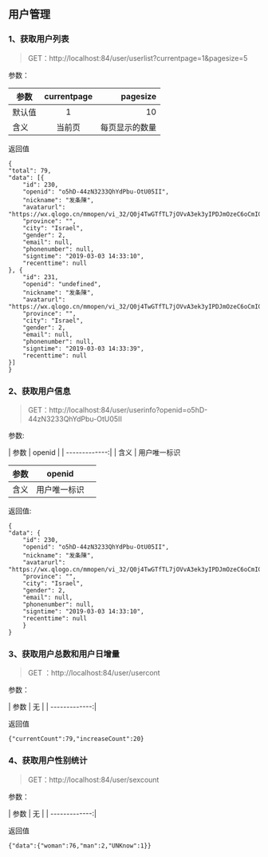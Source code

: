 ## 用户管理 ##
### 1、获取用户列表 ###


> GET：http://localhost:84/user/userlist?currentpage=1&pagesize=5

参数：

| 参数      | currentpage  | pagesize  |
| ------------- |:-------------:| -----:|
| 默认值  | 1    |   10 |
| 含义  | 当前页    |   每页显示的数量 |


返回值

    {
	"total": 79,
	"data": [{
		"id": 230,
		"openid": "o5hD-44zN3233QhYdPbu-OtU05II",
		"nickname": "发条陳",
		"avatarurl": "https://wx.qlogo.cn/mmopen/vi_32/Q0j4TwGTfTL7jOVvA3ek3yIPDJmOzeC6oCmIGHnTD0k0ic8Ttyg24icSiasK71UKKhK21gNia7XfnOb2tzicR1CeHJw/132",
		"province": "",
		"city": "Israel",
		"gender": 2,
		"email": null,
		"phonenumber": null,
		"signtime": "2019-03-03 14:33:10",
		"recenttime": null
	}, {
		"id": 231,
		"openid": "undefined",
		"nickname": "发条陳",
		"avatarurl": "https://wx.qlogo.cn/mmopen/vi_32/Q0j4TwGTfTL7jOVvA3ek3yIPDJmOzeC6oCmIGHnTD0k0ic8Ttyg24icSiasK71UKKhK21gNia7XfnOb2tzicR1CeHJw/132",
		"province": "",
		"city": "Israel",
		"gender": 2,
		"email": null,
		"phonenumber": null,
		"signtime": "2019-03-03 14:33:39",
		"recenttime": null
	}]
	}

### 2、获取用户信息 ###

> GET：http://localhost:84/user/userinfo?openid=o5hD-44zN3233QhYdPbu-OtU05II

参数:


| 参数      | openid |
| -------------:| 
| 含义  | 用户唯一标识  


| 参数      | openid  |   |
| ------------- |:-------------:| -----:|
| 含义  | 用户唯一标识      |    |



返回值:

    {
	"data": {
		"id": 230,
		"openid": "o5hD-44zN3233QhYdPbu-OtU05II",
		"nickname": "发条陳",
		"avatarurl": "https://wx.qlogo.cn/mmopen/vi_32/Q0j4TwGTfTL7jOVvA3ek3yIPDJmOzeC6oCmIGHnTD0k0ic8Ttyg24icSiasK71UKKhK21gNia7XfnOb2tzicR1CeHJw/132",
		"province": "",
		"city": "Israel",
		"gender": 2,
		"email": null,
		"phonenumber": null,
		"signtime": "2019-03-03 14:33:10",
		"recenttime": null
		}
	}


### 3、获取用户总数和用户日增量 ###

> GET ：http://localhost:84/user/usercont

参数：

| 参数      | 无 |
| -------------:| 

返回值

    {"currentCount":79,"increaseCount":20}


### 4、获取用户性别统计 ###

> GET：http://localhost:84/user/sexcount

参数：

| 参数      | 无 |
| -------------:| 

返回值

    {"data":{"woman":76,"man":2,"UNKnow":1}}


